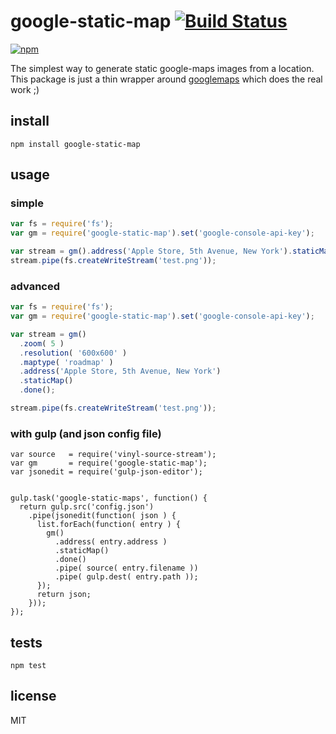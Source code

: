 # google-static-map [![Build Status](https://secure.travis-ci.org/ds82/google-static-map.svg)](http://travis-ci.org/ds82/google-static-map)

[![npm](https://nodei.co/npm/google-static-map.png?downloads=true&stars=true)](https://nodei.co/npm/google-static-map/)

[googlemaps]: https://github.com/moshen/node-googlemaps

The simplest way to generate static google-maps images from a location.
This package is just a thin wrapper around [googlemaps][] which does the real work ;)

## install
```
npm install google-static-map
```

## usage

### simple

```javascript
var fs = require('fs');
var gm = require('google-static-map').set('google-console-api-key');

var stream = gm().address('Apple Store, 5th Avenue, New York').staticMap().done();
stream.pipe(fs.createWriteStream('test.png'));
```

### advanced
```javascript
var fs = require('fs');
var gm = require('google-static-map').set('google-console-api-key');

var stream = gm()
  .zoom( 5 )
  .resolution( '600x600' )
  .maptype( 'roadmap' )
  .address('Apple Store, 5th Avenue, New York')
  .staticMap()
  .done();

stream.pipe(fs.createWriteStream('test.png'));
```

### with gulp (and json config file)

```
var source   = require('vinyl-source-stream');
var gm       = require('google-static-map');
var jsonedit = require('gulp-json-editor');


gulp.task('google-static-maps', function() {
  return gulp.src('config.json')
    .pipe(jsonedit(function( json ) {
      list.forEach(function( entry ) {
        gm()
          .address( entry.address )
          .staticMap()
          .done()
          .pipe( source( entry.filename ))
          .pipe( gulp.dest( entry.path ));
      });
      return json;
    }));
});
```


## tests
```
npm test
```

## license

MIT
